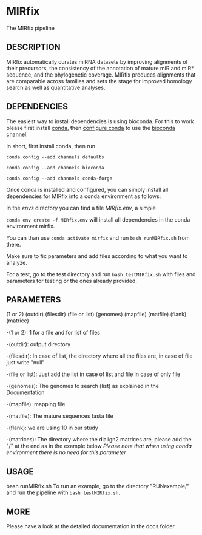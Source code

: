 # MIRfix
The MIRfix pipeline

## DESCRIPTION
MIRfix automatically curates miRNA datasets by improving alignments of
their precursors, the consistency of the annotation of mature miR and
miR* sequence, and the phylogenetic coverage. MIRfix produces
alignments that are comparable across families and sets the stage for
improved homology search as well as quantitative analyses.

## DEPENDENCIES
The easiest way to install dependencies is using bioconda.
For this to work please first install [conda](https://conda.io/projects/conda/en/latest/user-guide/install/index.html),
then [configure conda](https://conda.io/projects/conda/en/latest/user-guide/configuration/use-condarc.html) to use the [bioconda channel](https://bioconda.github.io/).

In short, first install conda, then run


```conda config --add channels defaults```


```conda config --add channels bioconda```


```conda config --add channels conda-forge```


Once conda is installed and configured, you can simply install all dependencies for MIRfix into a conda environment as follows:

In the *envs* directory you can find a file *MIRfix.env*, a simple

```conda env create -f MIRfix.env``` will install all dependencies in the conda environment mirfix.


You can than use ```conda activate mirfix``` and run ```bash runMIRfix.sh``` from there.

Make sure to fix parameters and add files according to what you want to analyze.

For a test, go to the test directory and run ```bash testMIRfix.sh``` with files and parameters for testing or the ones already provided.

## PARAMETERS
(1 or 2) (outdir) (filesdir) (file or list) (genomes) (mapfile) (matfile) (flank) (matrice)

-(1 or 2): 1 for a file and for list of files

-(outdir): output directory

-(filesdir): In case of list, the directory where all the files are, in case of file just write "null"

-(file or list): Just add the list in case of list and file in case of only file

-(genomes): The genomes to search (list) as explained in the Documentation

-(mapfile): mapping file

-(matfile): The mature sequences fasta file

-(flank): we are using 10 in our study

-(matrices): The directory where the dialign2 matrices are, please add the "/" at the end as in the example below *Please
note that when using conda environment there is no need for this parameter*


## USAGE
bash runMIRfix.sh
To run an example, go to the directory "RUNexample/" and run the pipeline with ```bash testMIRfix.sh```.

## MORE
Please have a look at the detailed documentation in the docs folder.
